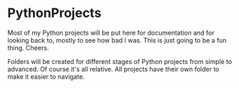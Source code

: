 # PythonProjects
Most of my Python projects will be put here for documentation and for looking back to, mostly to see how bad I was.
This is just going to be a fun thing. Cheers.

Folders will be created for different stages of Python projects from simple to advanced. Of course it's all relative.
All projects have their own folder to make it easier to navigate.

